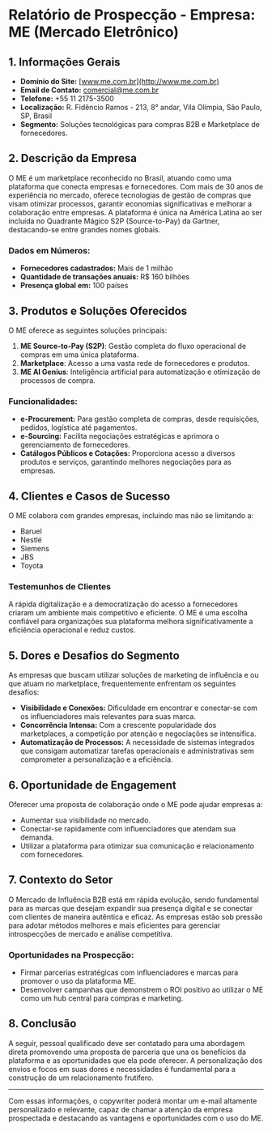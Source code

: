 # Relatório de Prospecção - Empresa: ME (Mercado Eletrônico)

## 1. Informações Gerais
- **Domínio do Site:** [www.me.com.br](http://www.me.com.br)
- **Email de Contato:** comercial@me.com.br
- **Telefone:** +55 11 2175-3500
- **Localização:** R. Fidêncio Ramos - 213, 8° andar, Vila Olímpia, São Paulo, SP, Brasil
- **Segmento:** Soluções tecnológicas para compras B2B e Marketplace de fornecedores.
  
## 2. Descrição da Empresa
O ME é um marketplace reconhecido no Brasil, atuando como uma plataforma que conecta empresas e fornecedores. Com mais de 30 anos de experiência no mercado, oferece tecnologias de gestão de compras que visam otimizar processos, garantir economias significativas e melhorar a colaboração entre empresas. A plataforma é única na América Latina ao ser incluída no Quadrante Mágico S2P (Source-to-Pay) da Gartner, destacando-se entre grandes nomes globais.

### Dados em Números:
- **Fornecedores cadastrados:** Mais de 1 milhão
- **Quantidade de transações anuais:** R$ 160 bilhões
- **Presença global em:** 100 países
  
## 3. Produtos e Soluções Oferecidos
O ME oferece as seguintes soluções principais:
1. **ME Source-to-Pay (S2P)**: Gestão completa do fluxo operacional de compras em uma única plataforma.
2. **Marketplace**: Acesso a uma vasta rede de fornecedores e produtos.
3. **ME AI Genius**: Inteligência artificial para automatização e otimização de processos de compra.
  
### Funcionalidades:
- **e-Procurement:** Para gestão completa de compras, desde requisições, pedidos, logística até pagamentos.
- **e-Sourcing:** Facilita negociações estratégicas e aprimora o gerenciamento de fornecedores.
- **Catálogos Públicos e Cotações:** Proporciona acesso a diversos produtos e serviços, garantindo melhores negociações para as empresas.
  
## 4. Clientes e Casos de Sucesso
O ME colabora com grandes empresas, incluindo mas não se limitando a:
- Baruel
- Nestlé
- Siemens
- JBS
- Toyota
  
### Testemunhos de Clientes
A rápida digitalização e a democratização do acesso a fornecedores criaram um ambiente mais competitivo e eficiente. O ME é uma escolha confiável para organizações sua plataforma melhora significativamente a eficiência operacional e reduz custos.

## 5. Dores e Desafios do Segmento
As empresas que buscam utilizar soluções de marketing de influência e ou que atuam no marketplace, frequentemente enfrentam os seguintes desafios:
- **Visibilidade e Conexões:** Dificuldade em encontrar e conectar-se com os influenciadores mais relevantes para suas marca.
- **Concorrência Intensa:** Com a crescente popularidade dos marketplaces, a competição por atenção e negociações se intensifica.
- **Automatização de Processos:** A necessidade de sistemas integrados que consigam automatizar tarefas operacionais e administrativas sem comprometer a personalização e a eficiência.

## 6. Oportunidade de Engagement
Oferecer uma proposta de colaboração onde o ME pode ajudar empresas a:
- Aumentar sua visibilidade no mercado.
- Conectar-se rapidamente com influenciadores que atendam sua demanda.
- Utilizar a plataforma para otimizar sua comunicação e relacionamento com fornecedores.
  
## 7. Contexto do Setor
O Mercado de Influência B2B está em rápida evolução, sendo fundamental para as marcas que desejam expandir sua presença digital e se conectar com clientes de maneira autêntica e eficaz. As empresas estão sob pressão para adotar métodos melhores e mais eficientes para gerenciar introspecções de mercado e análise competitiva.

### Oportunidades na Prospecção:
- Firmar parcerias estratégicas com influenciadores e marcas para promover o uso da plataforma ME.
- Desenvolver campanhas que demonstrem o ROI positivo ao utilizar o ME como um hub central para compras e marketing.

## 8. Conclusão
A seguir, pessoal qualificado deve ser contatado para uma abordagem direta promovendo uma proposta de parceria que una os benefícios da plataforma e as oportunidades que ela pode oferecer. A personalização dos envios e focos em suas dores e necessidades é fundamental para a construção de um relacionamento frutífero.

---

Com essas informações, o copywriter poderá montar um e-mail altamente personalizado e relevante, capaz de chamar a atenção da empresa prospectada e destacando as vantagens e oportunidades com o uso do ME.